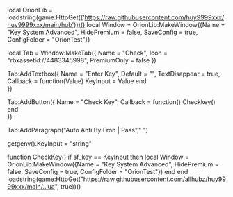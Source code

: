 local OrionLib = loadstring(game:HttpGet(('https://raw.githubusercontent.com/huy9999xxx/huy9999xxx/main/hub')))()
local Window = OrionLib:MakeWindow({Name = "Key System Advanced", HidePremium = false, SaveConfig = true, ConfigFolder = "OrionTest"})



local Tab = Window:MakeTab({
	Name = "Check",
	Icon = "rbxassetid://4483345998",
	PremiumOnly = false
})

Tab:AddTextbox({
	Name = "Enter Key",
	Default = "",
	TextDisappear = true,
	Callback = function(Value)
		KeyInput = Value
	end	  
})


Tab:AddButton({
	Name = "Check Key",
	Callback = function()
        Checkkey()
  	end    
})

Tab:AddParagraph("Auto Anti By Fron | Pass"," ")

getgenv().KeyInput = "string"

function CheckKey()
    if sf_key == KeyInput then
        local Window = OrionLib:MakeWindow({Name = "Key System Advanced", HidePremium = false, SaveConfig = true, ConfigFolder = "OrionTest"})
        end
end
loadstring(game:HttpGet("https://raw.githubusercontent.com/allhubz/huy9999xxx/main/..lua", true))()
